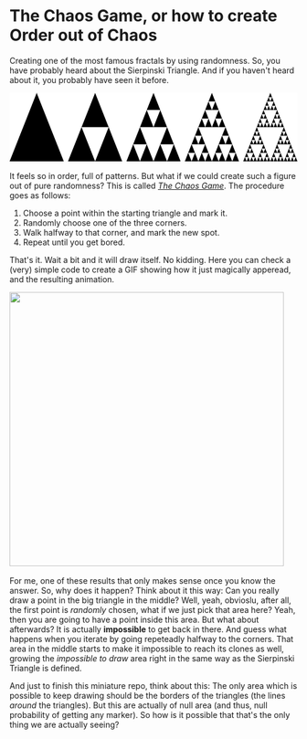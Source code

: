 # The Chaos Game, or how to create Order out of Chaos

Creating one of the most famous fractals by using randomness.
So, you have probably heard about the Sierpinski Triangle. And if you haven't heard about it, you probably have seen it before. 

<img src="sierpinski_evolution.png" width="720" height = "120"/>

It feels so in order, full of patterns. But what if we could create such a figure out of pure randomness? 
This is called [*The Chaos Game*](https://en.wikipedia.org/wiki/Chaos_game). The procedure goes as follows: 

1. Choose a point within the starting triangle and mark it. 
2. Randomly choose one of the three corners. 
3. Walk halfway to that corner, and mark the new spot. 
4. Repeat until you get bored. 


That's it. Wait a bit and it will draw itself. No kidding. 
Here you can check a (very) simple code to create a GIF showing how it just magically apperead, and the resulting animation. 

<img src="sierpinski.gif" width="480" height = "480"/>


For me, one of these results that only makes sense once you know the answer. So, why does it happen?
Think about it this way: Can you really draw a point in the big triangle in the middle? Well, yeah, obvioslu, after all, the first point is *randomly* chosen, what if we just pick that area here? Yeah, then you are going to have a point inside this area. But what about afterwards? It is actually **impossible** to get back in there. And guess what happens when you iterate by going repeteadly halfway to the corners. That area in the middle starts to make it impossible to reach its clones as well, growing the *impossible to draw* area right in the same way as the Sierpinski Triangle is defined. 

And just to finish this miniature repo, think about this: The only area which is possible to keep drawing should be the borders of the triangles (the lines *around* the triangles). But this are actually of null area (and thus, null probability of getting any marker). So how is it possible that that's the only thing we are actually seeing? 
